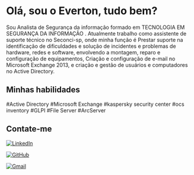 # Olá, sou o Everton, tudo bem?
Sou Analista de Segurança da informação formado em TECNOLOGIA EM SEGURANÇA DA INFORMAÇÃO .
Atualmente trabalho como assistente de suporte técnico no Seconci-sp, onde minha função é Prestar suporte na identificação de dificuldades e solução de incidentes e problemas de hardware, redes e software, envolvendo a montagem, reparo e configuração de equipamentos, Criação e configuração de e-mail no Microsoft Exchange 2013, e criação e gestão de usuários e computadores no Active Directory.
 
## Minhas habilidades

#Active Directory
#Microsoft Exchange
#kaspersky security center
#ocs inventory
#GLPI
#File Server
#ArcServer
## Contate-me

[![LinkedIn](https://img.shields.io/badge/LinkedIn-0077B5?style=for-the-badge&logo=linkedin&logoColor=white)](https://www.linkedin.com/in/everton-seguran%C3%A7a-da-informacao/?midSig=0u_dpJjc0z5X81&eid=fc564o-ls57tupk-pe&midToken=AQF2kEQuRQo7aQ&trkEmail=eml-email_edge_discover_01-header-0-profile_glimmer-null-fc564o%7Els57tupk%7Epe-null-null&trk=eml-email_edge_discover_01-header-0-profile_glimmer&originalSubdomain=br)

[![GitHub](https://img.shields.io/badge/GitHub-100000?style=for-the-badge&logo=github&logoColor=white)]([https://github.com/EvertonViniciusSenaVarini](https://github.com/EvertonALucas))


[![Gmail](https://img.shields.io/badge/Gmail-333333?style=for-the-badge&logo=gmail&logoColor=red)](mailto:evertonnath095@gmail.com)
